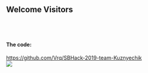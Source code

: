 <p align="center">
  <h2><b>Welcome Visitors</b><h2>
  <br/>
  <h4>The code:</h4>
  <a href="https://github.com/Vrq/SBHack-2019-team-Kuznyechik" taraget="_blanc">https://github.com/Vrq/SBHack-2019-team-Kuznyechik</a>
    <br/>
  <img src="https://sbhack19-prod.s3.eu-central-1.amazonaws.com/public-resources/team-logo.gif">
</p>
